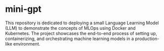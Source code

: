 # mini-gpt

This repository is dedicated to deploying a small Language Learning Model (LLM) to demonstrate the concepts of MLOps using Docker and Kubernetes. The project showcases the end-to-end process of setting up, containerizing, and orchestrating machine learning models in a production-like environment.